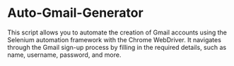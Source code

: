 # Auto-Gmail-Generator
This script allows you to automate the creation of Gmail accounts using the Selenium automation framework with the Chrome WebDriver. 
It navigates through the Gmail sign-up process by filling in the required details, such as name, username, password, and more.
